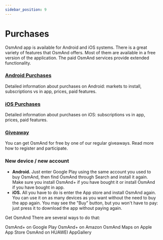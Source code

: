```yaml
---
sidebar_position: 9
---
```


# Purchases

OsmAnd app is available for Android and iOS systems. There is a great variety of features that OsmAnd offers. Most of them are available in a free version of the application. The paid OsmAnd services provide extended functionality.

### [Android Purchases](./android.md)

Detailed information about purchases on Android: markets to install, subscriptions vs in app, prices, paid features.

### [iOS Purchases](./ios.md)

Detailed information about purchases on iOS: subscriptions vs in app, prices, paid features.

### [Giveaway](./giveaway.md)

You can get OsmAnd for free by one of our regular giveaways. Read more how to register and participate.

### New device / new account

- **Android.** Just enter Google Play using the same account you used to buy OsmAnd, then find OsmAnd through Search and install it again. Make sure you install OsmAnd+ if you have bought it or install OsmAnd if you have bought in app.
- **iOS.** All you have to do is enter the App store and install OsmAnd again. You can use it on as many devices as you want without the need to buy the app again. You may see the "Buy" button, but you won't have to pay: just press it to download the app without paying again.


Get OsmAnd
There are several ways to do that:

OsmAnd+ on Google Play
OsmAnd+ on Amazon
OsmAnd Maps on Apple App Store
OsmAnd on HUAWEI AppGallery